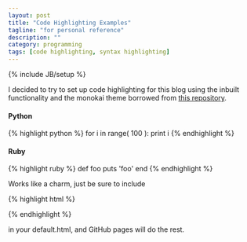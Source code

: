 ```yaml
---
layout: post
title: "Code Highlighting Examples"
tagline: "for personal reference"
description: ""
category: programming
tags: [code highlighting, syntax highlighting]
---
```

{% include JB/setup %}

I decided to try to set up code highlighting for this blog using the inbuilt functionality and the monokai theme borrowed from [this repository](https://github.com/richleland/pygments-css).

#### Python

{% highlight python %}
for i in range( 100 ):
	print i
{% endhighlight %}

#### Ruby

{% highlight ruby %}
def foo
  puts 'foo'
end
{% endhighlight %}

Works like a charm, just be sure to include

{% highlight html %}
<link href="{{ BASE_PATH }}/stylesheets/stylesheet_of_choice.css" rel="stylesheet">
{% endhighlight %}

in your default.html, and GitHub pages will do the rest.